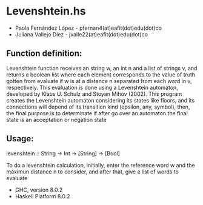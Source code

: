 # Levenshtein.hs

* Paola Fernández López - pfernan4(at)eafit(dot)edu(dot)co
* Juliana Vallejo Díez - jvalle22(at)eafit(dot)edu(dot)co

## Function definition:

Levenshtein function receives an string w, an int n and a list of strings v, and
returns a boolean list where each element corresponds to the value of truth 
gotten from evaluate if w is at a distance n separated from each word in v, 
respectively. This evaluation is done using a Levenshtein automaton, developed
by Klaus U. Schulz and Stoyan Mihov (2002). 
This program creates the Levenshtein automaton considering its states like 
floors, and its connections will depend of its transition kind (epsilon, any, 
symbol), then, the final purpose is to determinate if after go over an automaton 
the final state is an acceptation or negation state

## Usage:

levenshtein :: String -> Int -> [String] -> [Bool] 

To do a levenshtein calculation, initially, enter the reference word w and the 
maximun distance n to consider, and after that, give a list of words to evaluate


* GHC, version 8.0.2
* Haskell Platform 8.0.2
